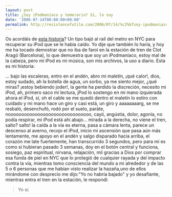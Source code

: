 ```yaml
---
layout: post
title: ¿Soy iPodmaníaco y temerario? Sí, lo soy
date: '2006-07-14T00:00:00+00:00'
permalink: http://resistancefutile.com/2006/07/14/%c2%bfsoy-ipodmaniaco-y-temerario-si-lo-soy/
---
```

<img style="float:right; margin:0 0 10px 10px;cursor:pointer; cursor:hand;" src="http://photos1.blogger.com/blogger/6639/1972/320/20051111hearstipod.jpg" border="0" alt="" />Os acordáis de <a href="http://resistancefutile.blogspot.com/2006/02/ny-story-ipod-menace.html">esta historia</a>? Un tipo bajó al raíl del metro en NYC para recuperar su iPod que se le había caído. Yo dije que también lo haría, y hoy me ha tocado demostrar que no iba de farol en la estación de tren de Clot Aragó (Barcelona), lo que demuestra que soy un iPodmaníaco, estoy mal de la cabeza, pero mi iPod es mi música, son mis archivos, la uso a diario. Esta es mi historia:

... bajo las escaleras, entro en el andén, abro mi maletín, ¡qué calor!, dios, estoy sudado, ah la botella de agua, un sorbo, ya me siento mejor, ¿qué miras? ¡estoy bebiendo joder!, la gente ha perdido la discreción,  necesito mi iPod, ah, primero saco mi lectura, jPod lo sostengo en mi mano izquierada ahora el iPod, sí, oh el cable se me quedó dentro el maletín lo estiro con cuidado y mi mano hace un giro y casi está, un giro y aaaaaaaarg, se me resbaló, desenchufó, rodó por el suelo, paráte, nooooooooooooooooooooooooooooooo, cayó, angústia, dolor, agonía, no podía respirar, mi iPod está ahí abajo... mirada a la derecha, no viene el tren, salto? salto! la caída a la vía es eterna, pasa a cámara lenta, parece un descenso al averno, recojo el iPod, inicio mi ascensión que pasa aún más lentamente, me apoyo en el andén y salgo disparado hacia arriba, el corazón me late fuertemente, han transcurrido 3 segundos, pero para mí es como si hubieran pasado 3 semanas, doy en el botón central y funciona, sosiego, paz espiritual, nirvana, relajación, mil gracias a Dios por comprar esa funda de piel en NYC que lo protegió de cualquier rayada y del impacto contra la vía, mientras tomo consciencia del mundo a mi alrededor y de las 5 o 6 personas que me habían visto realizar la hazaña,uno de ellos mirándome con desprecio me dijo:"Yo no habría bajado" y yo desafiante, mientras entra el tren en la estación, le respondí:<blockquote>Yo sí.</blockquote>
